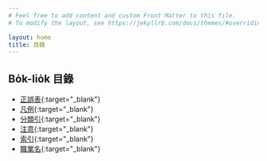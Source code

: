 ```yaml
---
# Feel free to add content and custom Front Matter to this file.
# To modify the layout, see https://jekyllrb.com/docs/themes/#overriding-theme-defaults

layout: home
title: 目錄
---
```


## Bo̍k-lio̍k 目錄
- [正誤表](./chheh/?page=2){:target="_blank"}
- [凡例](./chheh/?page=4){:target="_blank"}
- [分類引](./chheh/?page=7){:target="_blank"}
- [注意](./chheh/?page=14){:target="_blank"}
- [索引](./chheh/?page=15){:target="_blank"}
- [職業名](./chheh/?page=16){:target="_blank"}
